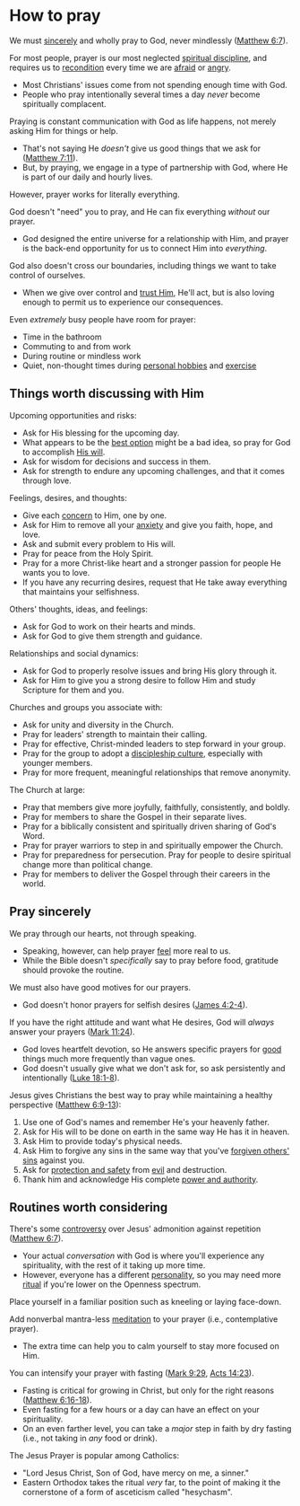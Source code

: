 
# How to pray

We must [sincerely](understanding-certainty.md) and wholly pray to God, never mindlessly ([Matthew 6:7](https://biblehub.com/matthew/6-7.htm)).

For most people, prayer is our most neglected [spiritual discipline](spiritual-exercises.md), and requires us to [recondition](habits.md) every time we are [afraid](mind-feelings-fear.md) or [angry](mind-feelings-anger.md).

- Most Christians' issues come from not spending enough time with God.
- People who pray intentionally several times a day *never* become spiritually complacent.

Praying is constant communication with God as life happens, not merely asking Him for things or help.

- That's not saying He *doesn't* give us good things that we ask for ([Matthew 7:11](https://biblehub.com/matthew/7-11.htm)).
- But, by praying, we engage in a type of partnership with God, where He is part of our daily and hourly lives.

However, prayer works for literally everything.

God doesn't "need" you to pray, and He can fix everything *without* our prayer.

- God designed the entire universe for a relationship with Him, and prayer is the back-end opportunity for us to connect Him into *everything*.

God also doesn't cross our boundaries, including things we want to take control of ourselves.

- When we give over control and [trust Him](understanding-certainty.md), He'll act, but is also loving enough to permit us to experience our consequences.

Even *extremely* busy people have room for prayer:

- Time in the bathroom
- Commuting to and from work
- During routine or mindless work
- Quiet, non-thought times during [personal hobbies](fun.md) and [exercise](body-3_exercise.md)

## Things worth discussing with Him

Upcoming opportunities and risks:

- Ask for His blessing for the upcoming day.
- What appears to be the [best option](decisions.md) might be a bad idea, so pray for God to accomplish [His will](god-will.md).
- Ask for wisdom for decisions and success in them.
- Ask for strength to endure any upcoming challenges, and that it comes through love.

Feelings, desires, and thoughts:

- Give each [concern](purpose.md) to Him, one by one.
- Ask for Him to remove all your [anxiety](mind-feelings-fear.md) and give you faith, hope, and love.
- Ask and submit every problem to His will.
- Pray for peace from the Holy Spirit.
- Pray for a more Christ-like heart and a stronger passion for people He wants you to love.
- If you have any recurring desires, request that He take away everything that maintains your selfishness.

Others' thoughts, ideas, and feelings:

- Ask for God to work on their hearts and minds.
- Ask for God to give them strength and guidance.

Relationships and social dynamics:

- Ask for God to properly resolve issues and bring His glory through it.
- Ask for Him to give you a strong desire to follow Him and study Scripture for them and you.

Churches and groups you associate with:

- Ask for unity and diversity in the Church.
- Pray for leaders' strength to maintain their calling.
- Pray for effective, Christ-minded leaders to step forward in your group.
- Pray for the group to adopt a [discipleship culture](spiritual-discipleship.md), especially with younger members.
- Pray for more frequent, meaningful relationships that remove anonymity.

The Church at large:

- Pray that members give more joyfully, faithfully, consistently, and boldly.
- Pray for members to share the Gospel in their separate lives.
- Pray for a biblically consistent and spiritually driven sharing of God's Word.
- Pray for prayer warriors to step in and spiritually empower the Church.
- Pray for preparedness for persecution. Pray for people to desire spiritual change more than political change.
- Pray for members to deliver the Gospel through their careers in the world.

## Pray sincerely

We pray through our hearts, not through speaking.

- Speaking, however, can help prayer [feel](mind-feelings.md) more real to us.
- While the Bible doesn't *specifically* say to pray before food, gratitude should provoke the routine.

We must also have good motives for our prayers.

- God doesn't honor prayers for selfish desires ([James 4:2-4](https://biblehub.com/james/4.htm)).

If you have the right attitude and want what He desires, God will *always* answer your prayers ([Mark 11:24](https://biblehub.com/mark/11-24.htm)).

- God loves heartfelt devotion, so He answers specific prayers for [good](morality.md) things much more frequently than vague ones.
- God doesn't usually give what we don't ask for, so ask persistently and intentionally ([Luke 18:1-8](https://biblehub.com/bsb/luke/18.htm)).

Jesus gives Christians the best way to pray while maintaining a healthy perspective ([Matthew 6:9-13](https://biblehub.com/bsb/matthew/6.htm)):

1. Use one of God's names and remember He's your heavenly father.
2. Ask for His will to be done on earth in the same way He has it in heaven.
3. Ask Him to provide today's physical needs.
4. Ask Him to forgive any sins in the same way that you've [forgiven others' sins](mind-feelings-happiness-stress.md) against you.
5. Ask for [protection and safety](safety.md) from [evil](morality-evil.md) and destruction.
6. Thank him and acknowledge His complete [power and authority](power.md).

## Routines worth considering

There's some [controversy](conflicts-christian.md) over Jesus' admonition against repetition ([Matthew 6:7](https://biblehub.com/matthew/6-7.htm)).

- Your actual *conversation* with God is where you'll experience any spirituality, with the rest of it taking up more time.
- However, everyone has a different [personality](personality.md), so you may need more [ritual](habits.md) if you're lower on the Openness spectrum.

Place yourself in a familiar position such as kneeling or laying face-down.

Add nonverbal mantra-less [meditation](awareness.md) to your prayer (i.e., contemplative prayer).

- The extra time can help you to calm yourself to stay more focused on Him.

You can intensify your prayer with fasting ([Mark 9:29](https://biblehub.com/mark/9-29.htm), [Acts 14:23](https://biblehub.com/acts/14-23.htm)).

- Fasting is critical for growing in Christ, but only for the right reasons ([Matthew 6:16-18](https://biblehub.com/bsb/matthew/6.htm)).
- Even fasting for a few hours or a day can have an effect on your spirituality.
- On an even farther level, you can take a *major* step in faith by dry fasting (i.e., not taking in *any* food or drink).

The Jesus Prayer is popular among Catholics:

- "Lord Jesus Christ, Son of God, have mercy on me, a sinner."
- Eastern Orthodox takes the ritual *very* far, to the point of making it the cornerstone of a form of asceticism called "hesychasm".
